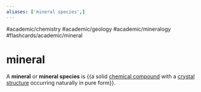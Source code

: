 ```yaml
---
aliases: ['mineral species',]
---
```


#academic/chemistry #academic/geology #academic/mineralogy #flashcards/academic/mineral

# mineral

A __mineral__ or __mineral species__ is {{a solid [chemical compound](chemical%20compound.md) with a [crystal structure](crystal%20structure.md) occurring naturally in pure form}}.
